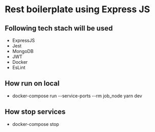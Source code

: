 # Rest boilerplate using Express JS

## Following tech stach will be used
- ExpressJS
- Jest
- MongoDB
- JWT
- Docker
- EsLint

## How run on local
- docker-compose run --service-ports --rm job_node yarn dev

## How stop services
- docker-compose stop